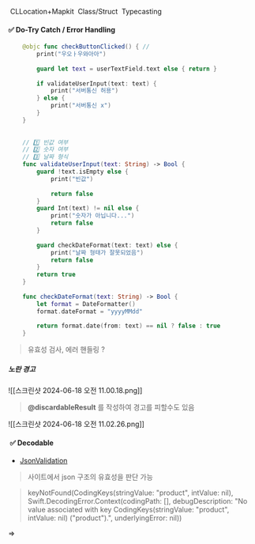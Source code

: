 
 CLLocation+Mapkit
 Class/Struct
 Typecasting



####  ✅ Do-Try Catch / Error Handling

```swift
    @objc func checkButtonClicked() { //
        print("우오ㅏ우와아아")
        
        guard let text = userTextField.text else { return }
        
        if validateUserInput(text: text) {
            print("서버통신 허용")
        } else {
            print("서버통신 x")
        }
    }
    
    
    // 1️⃣ 빈값 여부
    // 2️⃣ 숫자 여부
    // 3️⃣ 날짜 형식
    func validateUserInput(text: String) -> Bool {
        guard !text.isEmpty else {
            print("빈값")
            
            return false
        }
        guard Int(text) != nil else {
            print("숫자가 아닙니다...")
            return false
        }
        
        guard checkDateFormat(text: text) else {
            print("날짜 형태가 잘못되었음")
            return false
        }
        return true
    }
    
    func checkDateFormat(text: String) -> Bool {
        let format = DateFormatter()
        format.dateFormat = "yyyyMMdd"
        
        return format.date(from: text) == nil ? false : true
    }
```

> 유효성 검사, 에러 핸들링 ? 

##### 노란 경고
![[스크린샷 2024-06-18 오전 11.00.18.png]]

> **@discardableResult** 를 작성하여 경고를 피할수도 있음

![[스크린샷 2024-06-18 오전 11.02.26.png]]

####  ✅ Decodable
- [JsonValidation](https://jsonlint.com/)
> 사이트에서 json 구조의 유효성을 판단 가능

>keyNotFound(CodingKeys(stringValue: "product", intValue: nil), Swift.DecodingError.Context(codingPath: [], debugDescription: "No value associated with key CodingKeys(stringValue: \"product\", intValue: nil) (\"product\").", underlyingError: nil))

=> 